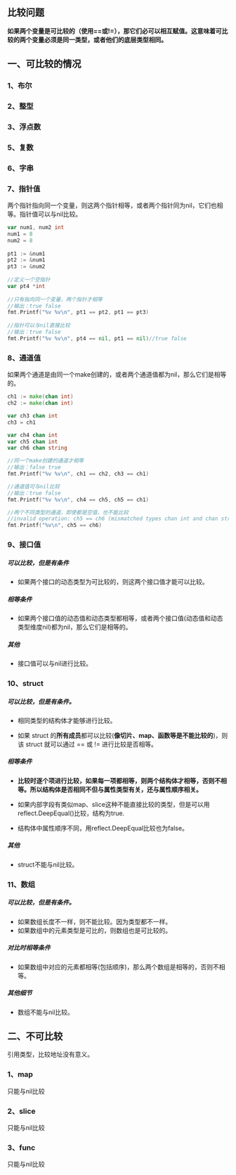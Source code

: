 ## 比较问题

**如果两个变量是可比较的（使用==或!=），那它们必可以相互赋值。这意味着可比较的两个变量必须是同一类型，或者他们的底层类型相同。**

## 一、可比较的情况
### 1、布尔
### 2、整型
### 3、浮点数

### 5、复数

### 6、字串

### 7、指针值

两个指针指向同一个变量，则这两个指针相等，或者两个指针同为nil，它们也相等。指针值可以与nil比较。
```go      
var num1, num2 int
num1 = 8
num2 = 8
 
pt1 := &num1
pt2 := &num1
pt3 := &num2
    
//定义一个空指针
var pt4 *int
 
//只有指向同一个变量，两个指针才相等
//输出：true false
fmt.Printf("%v %v\n", pt1 == pt2, pt1 == pt3)
    
//指针可以与nil直接比较
//输出：true false
fmt.Printf("%v %v\n", pt4 == nil, pt1 == nil)//true false
```

### 8、通道值
如果两个通道是由同一个make创建的，或者两个通道值都为nil，那么它们是相等的。

```go
ch1 := make(chan int)
ch2 := make(chan int)

var ch3 chan int
ch3 = ch1

var ch4 chan int
var ch5 chan int
var ch6 chan string

//同一个make创建的通道才相等
//输出：false true
fmt.Printf("%v %v\n", ch1 == ch2, ch3 == ch1)

//通道值可与nil比较
//输出：true false
fmt.Printf("%v %v\n", ch4 == ch5, ch5 == ch1)

//两个不同类型的通道，即使都是空值，也不能比较
//invalid operation: ch5 == ch6 (mismatched types chan int and chan string)
fmt.Printf("%v\n", ch5 == ch6)
```

### 9、接口值
##### 可以比较，但是有条件
* 如果两个接口的动态类型为可比较的，则这两个接口值才能可以比较。

##### 相等条件
* 如果两个接口值的动态值和动态类型都相等，或者两个接口值(动态值和动态类型维度nil)都为nil，那么它们是相等的。

##### 其他
* 接口值可以与nil进行比较。

### 10、struct
##### 可以比较，但是有条件。
* 相同类型的结构体才能够进行比较。

* 如果 struct 的**所有成员**都可以比较(**像切片、map、函数等是不能比较的**)，则该 struct 就可以通过 == 或 != 进行比较是否相等。

##### 相等条件
* **比较时逐个项进行比较，如果每一项都相等，则两个结构体才相等，否则不相等。所以结构体是否相同不但与属性类型有关，还与属性顺序相关。**

* 如果内部字段有类似map、slice这种不能直接比较的类型，但是可以用reflect.DeepEqual()比较，结构为true.

* 结构体中属性顺序不同，用reflect.DeepEqual比较也为false。

##### 其他
* struct不能与nil比较。

### 11、数组
##### 可以比较，但是有条件。
* 如果数组长度不一样，则不能比较。因为类型都不一样。
* 如果数组中的元素类型是可比的，则数组也是可比较的。

##### 对比时相等条件
* 如果数组中对应的元素都相等(包括顺序)，那么两个数组是相等的，否则不相等。

##### 其他细节
* 数组不能与nil比较。

## 二、不可比较
引用类型，比较地址没有意义。
### 1、map
只能与nil比较



### 2、slice
只能与nil比较

### 3、func
只能与nil比较